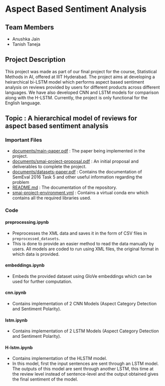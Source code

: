 # Aspect Based Sentiment Analysis

## Team Members
- Anushka Jain
- Tanish Taneja

## Project Description
This project was made as part of our final project for the course, Statistical Methods in AI, offered at IIIT Hyderabad. The project aims at developing a heirarchical bi-LSTM model which performs aspect based sentiment analysis on reviews provided by users for different products across different languages. We have also developed CNN and LSTM models for comparison along with the H-LSTM. Currently, the project is only functional for the English language.

## Topic : <b>A hierarchical model of reviews for aspect based sentiment analysis</b>
### Important Files
- [documents/main-paper.pdf](https://github.com/Statistical-Methods-in-AI-Monsoon-2023/project-huh-lmao/blob/main/documents/main-paper.pdf) : The paper being implemented in the project.
- [documents/smai-project-proposal.pdf](https://github.com/Statistical-Methods-in-AI-Monsoon-2023/project-huh-lmao/blob/main/documents/smai-project-proposal.pdf) : An initial proposal and deliverables to complete the project.
- [documents/datasets-paper.pdf](https://github.com/Statistical-Methods-in-AI-Monsoon-2023/project-huh-lmao/blob/main/documents/datasets-paper.pdf) : Contains the documentation of SemEval 2016 Task 5 and other useful information regarding the problem 
- [README.md](https://github.com/Statistical-Methods-in-AI-Monsoon-2023/project-huh-lmao/blob/main/README.md) : The documentation of the repository.
- [smai-project-environment.yml](https://github.com/Statistical-Methods-in-AI-Monsoon-2023/project-huh-lmao/blob/main/smai-project-environment.yml) : Contains a virtual conda env which contains all the required libraries used.

### Code
#### preprocessing.ipynb
- Preprocesses the XML data and saves it in the form of CSV files in `preprocessed_datasets`. 
- This is done to provide an easier method to read the data manually by users. All models are coded to run using XML files, the original format in which data is provided.
#### embeddings.ipynb
- Embeds the provided dataset using GloVe embeddings which can be used for further computation.
#### cnn.ipynb
- Contains implementation of 2 CNN Models (Aspect Category Detection and Sentiment Polarity).
#### lstm.ipynb
- Contains implementation of 2 LSTM Models (Aspect Category Detection and Sentiment Polarity).
#### H-lstm.ipynb
- Contains implementation of the HLSTM model.
- In this model, first the input sentences are sent through an LSTM model. The outputs of this model are sent through another LSTM, this time at the review level instead of sentence-level and the output obtained gives the final sentiment of the model.

